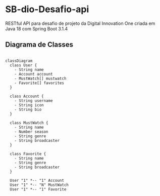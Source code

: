 # SB-dio-Desafio-api
RESTful API para desafio de projeto da Digital Innovation One criada em Java 18 com Spring Boot 3.1.4

## Diagrama de Classes

```mermaid

classDiagram
  class User {
    - String name
    - Account account
    - MustWatch[] mustwatch
    - Favorite[] favorites
  }

  class Account {
    - String username
    - String icon
    - String bio
  }

  class MustWatch {
    - String name
    - Number season
    - String genre
    - String broadcaster
  }

  class Favorite {
    - String name
    - String genre
    - String broadcaster
  }

  User "1" *-- "1" Account
  User "1" *-- "N" MustWatch
  User "1" *-- "1" Favorite
```
